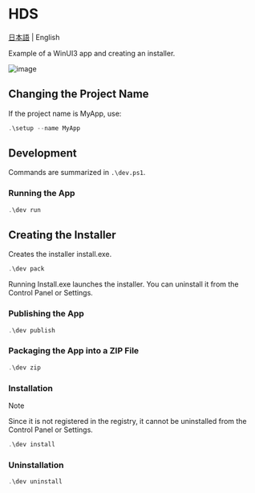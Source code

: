 # HDS
[日本語](README.md) | English

Example of a WinUI3 app and creating an installer.

![image](https://github.com/user-attachments/assets/ae07aa17-48c2-46d9-a1e8-2c0ff4810034)

## Changing the Project Name
If the project name is MyApp, use:

```ps1
.\setup --name MyApp
```

## Development
Commands are summarized in `.\dev.ps1`.

### Running the App
```ps1
.\dev run
```

## Creating the Installer
Creates the installer install.exe.

```ps1
.\dev pack
```

Running Install.exe launches the installer. You can uninstall it from the Control Panel or Settings.

### Publishing the App
```ps1
.\dev publish
```

### Packaging the App into a ZIP File
```ps1
.\dev zip
```

### Installation

> [!NOTE]
> Since it is not registered in the registry, it cannot be uninstalled from the Control Panel or Settings.

```ps1
.\dev install
```

### Uninstallation
```ps1
.\dev uninstall
```